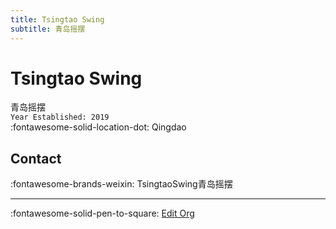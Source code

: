 ```yaml
---
title: Tsingtao Swing
subtitle: 青岛摇摆
---
```


# Tsingtao Swing

青岛摇摆  
`Year Established: 2019`  
:fontawesome-solid-location-dot: Qingdao  


## Contact

:fontawesome-brands-weixin: TsingtaoSwing青岛摇摆  

---

:fontawesome-solid-pen-to-square: [Edit Org](https://github.com/swingdance/orgs/issues/new?assignees=&labels=update+org&projects=&template=03-update_entity.yml&title=Update%20Org%3A%20zh_CN%20%E2%80%A2%20Tsingtao%20Swing&region=zh_CN&id=tsing-tao-swing&name=Tsingtao%20Swing)
